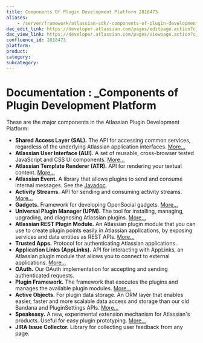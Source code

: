 ```yaml
---
title: Components Of Plugin Development Platform 2818473
aliases:
    - /server/framework/atlassian-sdk/-components-of-plugin-development-platform-2818473.html
dac_edit_link: https://developer.atlassian.com/pages/editpage.action?cjm=wozere&pageId=2818473
dac_view_link: https://developer.atlassian.com/pages/viewpage.action?cjm=wozere&pageId=2818473
confluence_id: 2818473
platform:
product:
category:
subcategory:
---
```

# Documentation : \_Components of Plugin Development Platform

These are the major components in the Atlassian Plugin Development Platform:

-   **Shared Access Layer (SAL).** The API for accessing common services, regardless of the underlying Atlassian application interfaces. [More...](/server/framework/atlassian-sdk/shared-access-layer)
-   **Atlassian User Interface (AUI).** A set of reusable, cross-browser tested JavaScript and CSS UI components. [More...](https://developer.atlassian.com/display/AUI)
-   **Atlassian Template Renderer (ATR).** API for rendering your textual content. [More...](/server/framework/atlassian-sdk/atlassian-template-renderer)
-   **Atlassian Event.** A library that allows plugins to send and consume internal messages. See the <a href="http://docs.atlassian.com/atlassian-event/" class="external-link">Javadoc</a>.
-   **Activity Streams.** API for sending and consuming activity streams. [More...](/server/framework/atlassian-sdk/activity-streams)
-   **Gadgets.** Framework for developing OpenSocial gadgets. [More...](https://developer.atlassian.com/display/GADGETS)
-   **Universal Plugin Manager (UPM).** The tool for installing, managing, upgrading, and diagnosing Atlassian plugins. [More...](https://developer.atlassian.com/display/UPM)
-   **Atlassian REST Plugin Module.** An Atlassian plugin module that you can use to create plugin points easily in Atlassian applications, by exposing services and data entities as REST APIs. [More...](/server/framework/atlassian-sdk/rest-api-development)
-   **Trusted Apps.** Protocol for authenticating Atlassian applications.
-   **Application Links (AppLinks).** API for interacting with AppLinks, an Atlassian plugin module that allows you to connect to external applications. [More...](/server/framework/atlassian-sdk/application-links)
-   **OAuth.** Our OAuth implementation for accepting and sending authenticated requests.
-   **Plugin Framework.** The framework that executes the plugins and manages the available plugin modules. [More...](/server/framework/atlassian-sdk/plugin-framework)
-   **Active Objects.** For plugin data storage. An ORM layer that enables easier, faster and more scalable data access and storage than our old Bandana and PluginSettings APIs. [More...](/server/framework/atlassian-sdk/active-objects)
-   **Speakeasy.** A new, experimental extension mechanism for Atlassian's products. Useful for easy plugin prototyping. [More...](/server/framework/atlassian-sdk/speakeasy)
-   **JIRA Issue Collector.** Library for collecting user feedback from any page.
















































































































































































































































































































